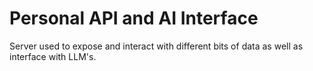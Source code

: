 # Personal API and AI Interface

Server used to expose and interact with different bits of data as well as interface with LLM's.
